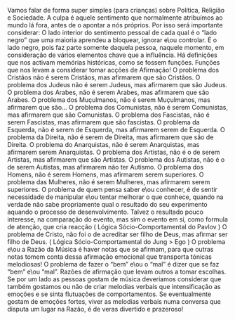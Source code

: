 Vamos falar de forma super simples (para crianças) sobre Política, Religião e Sociedade.
A culpa é aquele sentimento que normalmente atribuímos ao mundo lá fora, antes de o apontar a nós próprios. Por isso será importante considerar: 
O lado interior do sentimento pessoal de cada qual é o “lado negro” que uma maioria aprendeu a bloquear, ignorar e\ou controlar. É o lado negro, pois faz parte somente daquela pessoa, naquele momento, em consideração de vários elementos chave que a influência.
Há definições que nos activam memórias históricas, como se fossem funções. Funções que nos levam a considerar tomar acções de Afirmação!
O problema dos Cristãos não é serem Cristãos, mas afirmarem que são Cristãos. 
O problema dos Judeus não é serem Judeus, mas afirmarem que são Judeus.
O problema dos Arabes, não é serem Arabes, mas afirmarem que são Arabes.
O problema dos Muçulmanos, não é serem Muçulmanos, mas afirmarem que são... 
O problema dos Comunistas, não é serem Comunistas, mas afirmarem que são Comunistas.
O problema dos Fascistas, não é serem Fascistas, mas afirmarem que são fascistas. 
O problema da Esquerda, não é serem de Esquerda, mas afirmarem serem de Esquerda.
O problema da Direita, não é serem de Direita, mas afirmarem que são de Direita.
O problema do Anarquistas, não é serem Anarquistas, mas afirmarem serem Anarquistas.
O problema dos Artistas, não é o de serem Artistas, mas afirmarem que são Artistas.
O problema dos Autistas, não é o de serem Autistas, mas afirmarem não ter Autismo.
O problema dos Homens, não é serem Homens, mas afirmarem serem superiores.
O problema das Mulheres, não é serem Mulheres, mas afirmarem serem superiores.
O problema de quem pensa saber e\ou conhecer, é de sentir necessidade de manipular e\ou tentar melhorar o que conhece, quando na verdade não sabe propriamente qual o resultado do seu experimento aquando o processo de desenvolvimento. Talvez o resultado pouco interesse, na comparação do evento, mas sim o evento em si, como formula de atenção, que cria reacção ( Lógica Sócio-Comportamental do Pavlov ) 
O problema de Cristo, não foi o de acreditar ser filho de Deus, mas afirmar ser filho de Deus.
( Lógica Sócio-Comportamental do Jung > Ego ) 
O problema e\ou a Razão da Música é haver notas que se afirmam, para que outras notas tomem conta dessa afirmação emocional que transporta tónicas melodiosas!
O problema de fazer o “bem” e\ou o “mal” é dizer que se faz “bem” e\ou “mal”.
Razões de afirmação que levam outros a tomar escolhas. 
Se por um lado as pessoas gostam de música deveriamos considerar que também gostamos ou não de criar melodias verbais que intensificação as emoções e se sinta flutuações de comportamentos. Se eventualmente gostam de emoções fortes, viver as melodias verbais numa conversa que disputa um lugar na Razão, é de veras divertido e prazeroso! 